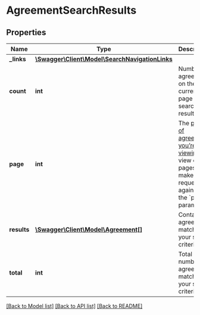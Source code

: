 # AgreementSearchResults

## Properties
Name | Type | Description | Notes
------------ | ------------- | ------------- | -------------
**_links** | [**\Swagger\Client\Model\SearchNavigationLinks**](SearchNavigationLinks.md) |  | [optional] 
**count** | **int** | Number of agreements on the current page of search results. | [optional] 
**page** | **int** | The [page of agreements you’re viewing](https://docs.payments.service.gov.uk/api_reference/#pagination). To view other pages, make this request again using the &#x60;page&#x60; parameter. | [optional] 
**results** | [**\Swagger\Client\Model\Agreement[]**](Agreement.md) | Contains agreements matching your search criteria. | [optional] 
**total** | **int** | Total number of agreements matching your search criteria. | [optional] 

[[Back to Model list]](../../README.md#documentation-for-models) [[Back to API list]](../../README.md#documentation-for-api-endpoints) [[Back to README]](../../README.md)

